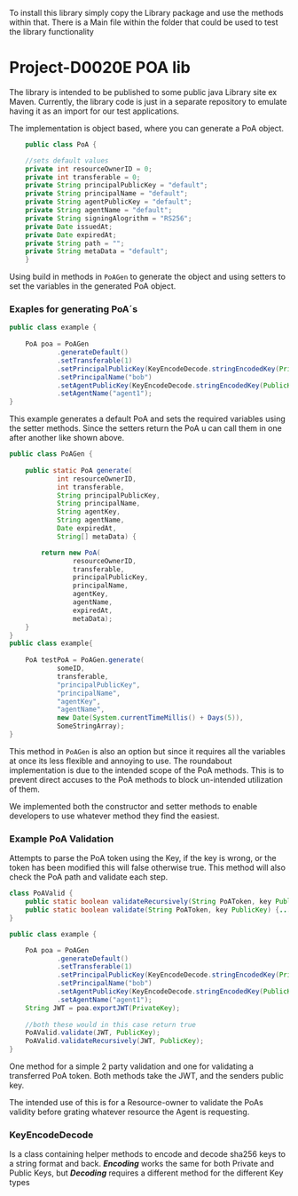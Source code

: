 To install this library simply copy the Library package and use the methods within that.
There is a Main file within the folder that could be used to test the library functionality

# Project-D0020E POA lib
The library is intended to be published to some public java Library site ex Maven.
Currently, the library code is just in a separate repository to emulate having it as an import for our test applications.

The implementation is object based, where you can generate a PoA object.
```java
    public class PoA {

    //sets default values
    private int resourceOwnerID = 0;
    private int transferable = 0;
    private String principalPublicKey = "default";
    private String principalName = "default";
    private String agentPublicKey = "default";
    private String agentName = "default";
    private String signingAlogrithm = "RS256";
    private Date issuedAt;
    private Date expiredAt;
    private String path = "";
    private String metaData = "default";
    }
```
   Using build in methods in ``PoAGen`` to generate the object and using setters to set the variables in the generated PoA object.
   
### Exaples for generating PoA´s
````java
public class example {
    
    PoA poa = PoAGen
            .generateDefault()
            .setTransferable(1)
            .setPrincipalPublicKey(KeyEncodeDecode.stringEncodedKey(PrivateKey))
            .setPrincipalName("bob")
            .setAgentPublicKey(KeyEncodeDecode.stringEncodedKey(PublicKey))
            .setAgentName("agent1");
}
````

This example generates a default PoA and sets the required variables using the setter methods.
Since the setters return the PoA u can call them in one after another like shown above.

````java
public class PoAGen {
    
    public static PoA generate(
            int resourceOwnerID,
            int transferable,
            String principalPublicKey,
            String principalName,
            String agentKey,
            String agentName,
            Date expiredAt,
            String[] metaData) {

        return new PoA(
                resourceOwnerID,
                transferable,
                principalPublicKey,
                principalName,
                agentKey,
                agentName,
                expiredAt,
                metaData);
    }
}
public class example{
    
    PoA testPoA = PoAGen.generate(
            someID,
            transferable,
            "principalPublicKey",
            "principalName",
            "agentKey",
            "agentName",
            new Date(System.currentTimeMillis() + Days(5)),
            SomeStringArray);
}
````
This method in ``PoAGen`` is also an option but since it requires all the variables at once its less flexible and annoying to use.
The roundabout implementation is due to the intended scope of the PoA methods.
This is to prevent direct accuses to the PoA methods to block un-intended utilization of them.

We implemented both the constructor and setter methods to enable developers to use whatever method they find the easiest.

### Example PoA Validation

 Attempts to parse the PoA token using the Key,
 if the key is wrong, or the token has been modified this will false otherwise true.
 This method will also check the PoA path and validate each step.

````java
class PoAValid {
    public static boolean validateRecursively(String PoAToken, key PublicKey) {...};
    public static boolean validate(String PoAToken, key PublicKey) {...};
}

public class example {

    PoA poa = PoAGen
            .generateDefault()
            .setTransferable(1)
            .setPrincipalPublicKey(KeyEncodeDecode.stringEncodedKey(PrivateKey))
            .setPrincipalName("bob")
            .setAgentPublicKey(KeyEncodeDecode.stringEncodedKey(PublicKey))
            .setAgentName("agent1");
    String JWT = poa.exportJWT(PrivateKey);
    
    //both these would in this case return true
    PoAValid.validate(JWT, PublicKey);
    PoAValid.validateRecursively(JWT, PublicKey);
}
````

One method for a simple 2 party validation and one for validating a transferred PoA token.
Both methods take the JWT, and the senders public key.

The intended use of this is for a Resource-owner to validate the PoAs validity before grating whatever resource the Agent is requesting.

### KeyEncodeDecode
Is a class containing helper methods to encode and decode sha256 keys to a string format and back.
_**Encoding**_ works the same for both Private and Public Keys, but _**Decoding**_ requires a different method for the different Key types



